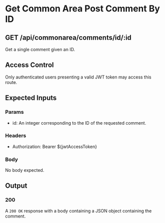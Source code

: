 # Get Common Area Post Comment By ID

## GET /api/commonarea/comments/id/:id

Get a single comment given an ID.

## Access Control

Only authenticated users presenting a valid JWT token may access this route.

## Expected Inputs

### Params

- id: An integer corresponding to the ID of the requested comment.

### Headers

- Authorization: Bearer ${jwtAccessToken}

### Body

No body expected.

## Output

### 200

A `200 OK` response with a body containing a JSON object containing the comment.